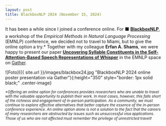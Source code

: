 ```yaml
---
layout: post
title: BlackboxNLP 2024 (November 15, 2024)
---
```


It has been a while since I joined a conference online. For &#11035; <a href="https://blackboxnlp.github.io/" target="_blank" 
rel="noopener"><strong>BlackboxNLP</strong></a>, a workshop of the <i>Empirical Methods in Natural Language Processing</i>
(EMNLP) conference, we decided not to travel to Miami, but to give the online option a try.* Together with my colleague <strong>Erfan A. Shams</strong>, we were happy to present our paper <strong><a href="https://aclanthology.org/2024.blackboxnlp-1.16.pdf" 
target="_blank" rel="noopener">Uncovering Syllable Constituents in the Self-Attention-Based Speech Representations of Whisper</a></strong> in the EMNLP space on <a href="https://www.gather.town//" target="_blank" rel="noopener">Gather</a>.

![Foto]({{ site.url }}/images/blackbox24.jpg "BlackboxNLP 2024 online poster presentation via Gather"){:height="350" style="border: 1px solid black;" .center-image}

<i><small>*Offering an online option for conferences provides researchers who are unable to travel with the valuable opportunity to publish their work. In most cases, however, this falls short of the richness and engagement of in-person participation. As a community, we must continue to explore effective alternatives that better capture the essence of the in-person conference experience. An online option alone is not a solution to the fact that the careers of many researchers are obstructed by issues such as unsuccessful visa applications. Those of us who are not affected must remember the privilege of unrestricted travel&#10071;</small></i>
